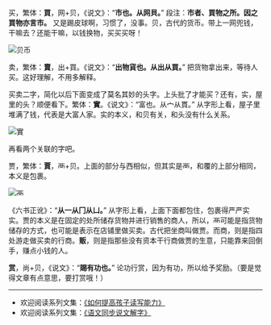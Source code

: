 买，繁体：**買**，网+贝，《说文》：“**市也。从网貝。**”  段注：**市者、買物之所。因之買物亦言市。** 又是踢皮球啊，习惯了，没事。贝，古代的货币。带上一网兜钱，干嘛去？还能干嘛，以钱换物，买买买呀！

![贝币](http://upload-images.jianshu.io/upload_images/275449-30e1e000121a85a5.jpeg?imageMogr2/auto-orient/strip%7CimageView2/2/w/1240)

卖，繁体：**賣**，出+買。《说文》：“**出物貨也。从出从買。**” 把货物拿出来，等待人买。这好理解，不用多解释。

买卖二字，简化以后下面变成了莫名其妙的头字。上头批了才能买？还有，实，屋里的头？顺便看下。繁体：**實**。《说文》：“富也。从宀从貫。” 从字形上看，屋子里堆满了钱，代表是大富人家。实的本义，和贝有关，和头没有什么关系。

![實](http://upload-images.jianshu.io/upload_images/275449-5284532098325e60.png?imageMogr2/auto-orient/strip%7CimageView2/2/w/1240)

再看两个关联的字吧。

贾，繁体：**賈**，襾+贝。上面的部分与西相似，但其实是襾，和覆的上部分相同，本义是包裹。

![襾](http://upload-images.jianshu.io/upload_images/275449-724e2a500f90064b.png?imageMogr2/auto-orient/strip%7CimageView2/2/w/1240)

《六书正讹》：“**从一从冂从凵。**” 从字形上看，上面下面都包住，包裹得严严实实。贾的本义是在固定的处所储存货物并进行销售的商人，所以，襾可能是指货物储存的方式，也可能是表示在店铺里做买卖。古代把坐商叫做贾。而商，则是指四处游走做买卖的行商。**贩**，则是指那些没有资本干行商做贾的生意，只能靠来回倒手，赚点小钱的人。

**赏**，尚+贝，《说文》：“**賜有功也。**” 论功行赏，因为有功，所以给予奖励。（要是觉得文章有点意思，要打赏哦！）

----
* 欢迎阅读系列文集：[《如何提高孩子读写能力》](http://www.jianshu.com/nb/8869173)
* 欢迎阅读系列文集：[《语文同步说文解字》](http://www.jianshu.com/notebooks/6718880/latest)
